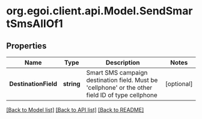 
# org.egoi.client.api.Model.SendSmartSmsAllOf1

## Properties

Name | Type | Description | Notes
------------ | ------------- | ------------- | -------------
**DestinationField** | **string** | Smart SMS campaign destination field. Must be &#39;cellphone&#39; or the other field ID of type                                 cellphone | [optional] 

[[Back to Model list]](../README.md#documentation-for-models)
[[Back to API list]](../README.md#documentation-for-api-endpoints)
[[Back to README]](../README.md)

